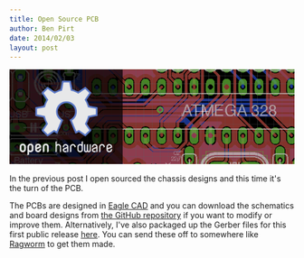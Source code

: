 ```yaml
---
title: Open Source PCB
author: Ben Pirt
date: 2014/02/03
layout: post
---
```


![Open Hardware](/assets/blog/open-source-pcb/header.png "Open Hardware")

In the previous post I open sourced the chassis designs and this time it's the turn of the PCB.

The PCBs are designed in [Eagle CAD](http://www.cadsoftusa.com/eagle-pcb-design-software/product-overview/?language=en) and you can download the schematics and board designs from [the GitHub repository](https://github.com/bjpirt/mirobot-pcb) if you want to modify or improve them. Alternatively, I've also packaged up the Gerber files for this first public release [here](https://github.com/bjpirt/mirobot-pcb/releases/tag/v1.4). You can send these off to somewhere like [Ragworm](http://ragworm.eu) to get them made.